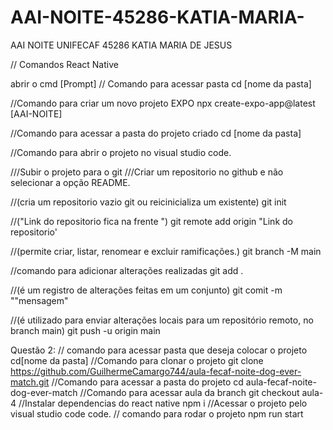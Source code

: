 # AAI-NOITE-45286-KATIA-MARIA-
AAI NOITE UNIFECAF 45286 KATIA MARIA DE JESUS


// Comandos React Native

abrir o cmd [Prompt]
// Comando para acessar pasta
cd [nome da pasta] 

//Comando para criar um novo projeto EXPO
npx create-expo-app@latest [AAI-NOITE]

//Comando para acessar a pasta do projeto criado
cd [nome da pasta]

//Comando para abrir o projeto no visual studio
code. 

///Subir o projeto para o git
///Criar um repositorio no github e não selecionar a opção README.

//(cria um repositorio vazio git ou reicinicializa um existente)
git init

//("Link do repositorio fica na frente ")
git remote add origin "Link do repositorio'

//(permite criar, listar, renomear e excluir ramificações.)
git branch -M main

//comando para adicionar alterações realizadas
git add .

//(é um registro de alterações feitas em um conjunto)
git comit -m ""mensagem"

//(é utilizado para enviar alterações locais para um repositório remoto, no branch main)
git push -u origin main


Questão 2:
// comando para acessar pasta que deseja colocar o projeto
cd[nome da pasta]
//Comando para clonar o projeto
git clone https://github.com/GuilhermeCamargo744/aula-fecaf-noite-dog-ever-match.git
//Comando para acessar a pasta do projeto
cd aula-fecaf-noite-dog-ever-match
//Comando para acessar aula da branch
git checkout aula-4
//Instalar dependencias do react native
npm i
//Acessar o projeto pelo visual studio code
code.
// comando para rodar o projeto
npm run start











